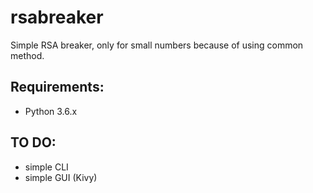 # rsabreaker

Simple RSA breaker, only for small numbers because of using common method.

## Requirements:

- Python 3.6.x

## TO DO:

- simple CLI
- simple GUI (Kivy)
